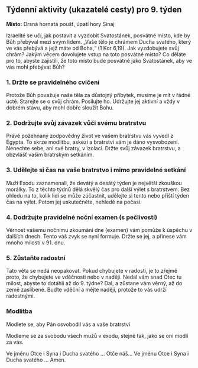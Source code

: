 ## Týdenní aktivity (ukazatelé cesty) pro 9. týden

**Místo:** Drsná hornatá poušť, úpatí hory Sinaj

Izraelité se učí, jak postavit a vyzdobit Svatostánek, posvátné místo, kde by Bůh přebýval mezi svým lidem.
„Vaše tělo je chrámem Ducha svatého, který ve vás přebývá a jejž máte od Boha,“ (1 Kor 6,19). Jak
vyzdobujete svůj chrám? Jakým věcem dovolujete vstup na toto posvátné místo? Co děláte pro to, abyste
zajistili, že toto místo bude posvátné jako Svatostánek, aby ve vás mohl přebývat Bůh?

### 1. Držte se pravidelného cvičení

Protože Bůh považuje naše těla za důstojný příbytek, musíme je mít v řádné úctě. Starejte se o svůj chrám. Posilujte ho. Udržujte jej aktivní a vždy v dobrém stavu, aby mohl dobře sloužit Bohu.

### 2. Dodržujte svůj závazek vůči svému bratrstvu

Právě požehnaný zodpovědný život ve vašem bratrstvu vás vyvedl z Egypta. To skrze modlitbu, askezi a bratrství vám je dáno vysvobození. Nenechte sebe, ani své bratry, v izolaci. Držte svůj závazek bratrstvu, a obzvlášť vašim bratrským setkáním.

### 3. Udělejte si čas na vaše bratrstvo i mimo pravidelné setkání

Muži Exodu zaznamenali, že devátý a desátý týden je největší zkouškou morálky. To z těchto týdnů dělá skvělý čas pro další výlet s bratrstvem. Bez ohledu na to, kolik lidí se může zúčastnit, udělejte si tento nebo příští týden čas na výlet. Potom jej uskutečněte, nehledě na počasí.

### 4. Dodržujte pravidelné noční examen (s pečlivostí)

Věrnost vašemu nočnímu zkoumání dne (examen) vám pomůže k úspěchu v dalších dnech. Tento váš zvyk se nyní formuje. Držte se jej, a přinese vám mnoho milostí v 91. dnu.

### 5. Zůstaňte radostní

Tato věta se nedá neopakovat. Pokud chybujete v radosti, je to zřejmě proto, že chybujete ve vděčnosti nebo v naději. Nedal vám snad Otec tu milost, abyste to dotáhli až do 9. týdne? Dal, a zůstane vám věrný, až do země zaslíbené. Buďte vděční a mějte naději, protože to vás udrží radostnými.

### Modlitba

Modlete se, aby Pán osvobodil vás a vaše bratrství

Modleme se za svobodu všech mužů v exodu, stejně tak, jako se oni modlí za vás.

Ve jménu Otce i Syna i Ducha svatého … Otče náš… Ve jménu Otce i Syna i Ducha svatého … Amen.
